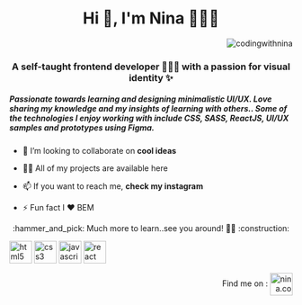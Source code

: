 <h1 align="center">Hi 👋, I'm Nina 👩🏻‍💻</h1> <p align="right"> <img src="https://komarev.com/ghpvc/?username=codingwithnina" alt="codingwithnina" /> </p>
<h3 align="center">A self-taught frontend developer 🧙🏻‍♂️ with a passion for visual identity ✨</h3>

<h5> Passionate towards learning and designing minimalistic UI/UX. Love sharing my knowledge and my insights of learning with others.. Some of the technologies I enjoy working with include CSS, SASS, ReactJS, UI/UX samples and prototypes using Figma.</h5>

- 👯 I’m looking to collaborate on **cool ideas**

- 👨‍💻 All of my projects are available here

- 📫 If you want to reach me, **check my instagram**

- ⚡ Fun fact I :heart: BEM


<p align="center">
:hammer_and_pick:  
Much more to learn..see you around!  👋🏻
:construction:
</p>

<p align="left">
  <img src="https://cdn-icons-png.flaticon.com/128/888/888859.png" alt="html5" width="40" height="40"/> 
  <img src="https://cdn-icons-png.flaticon.com/128/888/888847.png" alt="css3" width="40" height="40"/> 
  <img src="https://cdn-icons-png.flaticon.com/512/541/541509.png" alt="javascript" width="40" height="40"/>
  <img src="https://image.flaticon.com/icons/png/512/1183/1183672.png" alt="react" width="40" height="40"/> 
</p>
<p align="right">
 Find me on :
<a href="https://instagram.com/nina.codes" target="blank">
  <img align="center" src="https://cdn.jsdelivr.net/npm/simple-icons@3.0.1/icons/instagram.svg" alt="nina.codes" height="40" width="40" />
  </a>
</p>
